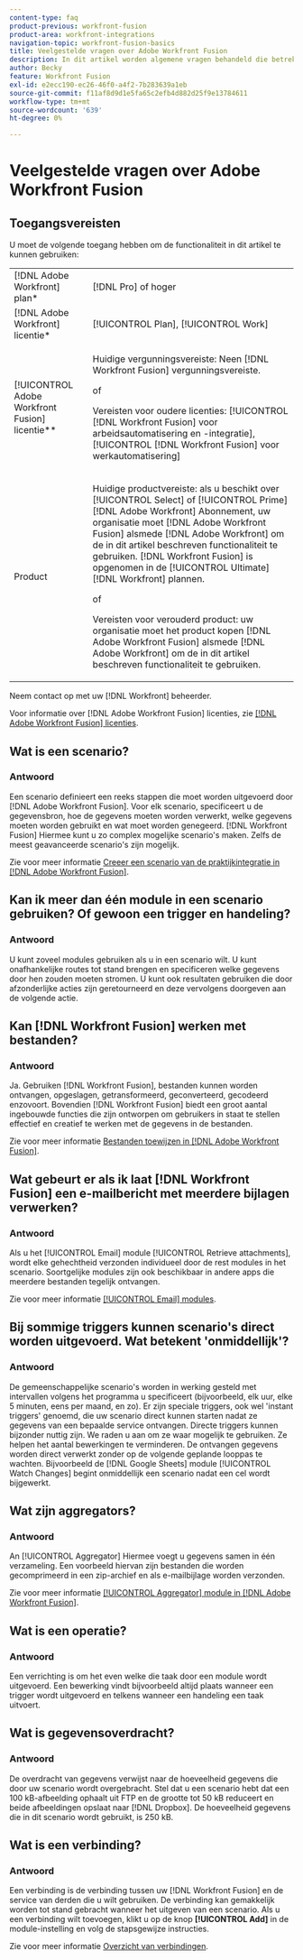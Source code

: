 ```yaml
---
content-type: faq
product-previous: workfront-fusion
product-area: workfront-integrations
navigation-topic: workfront-fusion-basics
title: Veelgestelde vragen over Adobe Workfront Fusion
description: In dit artikel worden algemene vragen behandeld die betrekking hebben op [!DNL Adobe Workfront Fusion], met inbegrip van informatie over voorwerp algemeen gebruikt in de werkschema's van de Fusie
author: Becky
feature: Workfront Fusion
exl-id: e2ecc190-ec26-46f0-a4f2-7b283639a1eb
source-git-commit: f11af8d9d1e5fa65c2efb4d882d25f9e13784611
workflow-type: tm+mt
source-wordcount: '639'
ht-degree: 0%

---
```


# Veelgestelde vragen over Adobe Workfront Fusion

## Toegangsvereisten

U moet de volgende toegang hebben om de functionaliteit in dit artikel te kunnen gebruiken:

<table style="table-layout:auto"> 
 <col> 
 <col> 
 <tbody> 
  <tr> 
    <td role="rowheader">[!DNL Adobe Workfront] plan*</td> 
   <td> <p>[!DNL Pro] of hoger</p> </td> 
  </tr> 
  <tr data-mc-conditions=""> 
   <td role="rowheader">[!DNL Adobe Workfront] licentie*</td> 
   <td> <p>[!UICONTROL Plan], [!UICONTROL Work]</p> </td> 
  </tr> 
  <tr> 
   <td role="rowheader">[!UICONTROL Adobe Workfront Fusion] licentie**</td> 
   <td>
   <p>Huidige vergunningsvereiste: Neen [!DNL Workfront Fusion] vergunningsvereiste.</p>
   <p>of</p>
   <p>Vereisten voor oudere licenties: [!UICONTROL [!DNL Workfront Fusion] voor arbeidsautomatisering en -integratie],  [!UICONTROL [!DNL Workfront Fusion] voor werkautomatisering]</p>
   </td> 
  </tr> 
  <tr> 
   <td role="rowheader">Product</td> 
   <td>
   <p>Huidige productvereiste: als u beschikt over [!UICONTROL Select] of [!UICONTROL Prime] [!DNL Adobe Workfront] Abonnement, uw organisatie moet [!DNL Adobe Workfront Fusion] alsmede [!DNL Adobe Workfront] om de in dit artikel beschreven functionaliteit te gebruiken. [!DNL Workfront Fusion] is opgenomen in de [!UICONTROL Ultimate] [!DNL Workfront] plannen.</p>
   <p>of</p>
   <p>Vereisten voor verouderd product: uw organisatie moet het product kopen [!DNL Adobe Workfront Fusion] alsmede [!DNL Adobe Workfront] om de in dit artikel beschreven functionaliteit te gebruiken.</p>
   </td> 
  </tr> 
 </tbody> 
</table>

Neem contact op met uw [!DNL Workfront] beheerder.

Voor informatie over [!DNL Adobe Workfront Fusion] licenties, zie [[!DNL Adobe Workfront Fusion] licenties](../../workfront-fusion/get-started/license-automation-vs-integration.md).

## Wat is een scenario?

### Antwoord

Een scenario definieert een reeks stappen die moet worden uitgevoerd door [!DNL Adobe Workfront Fusion]. Voor elk scenario, specificeert u de gegevensbron, hoe de gegevens moeten worden verwerkt, welke gegevens moeten worden gebruikt en wat moet worden genegeerd. [!DNL Workfront Fusion] Hiermee kunt u zo complex mogelijke scenario&#39;s maken. Zelfs de meest geavanceerde scenario&#39;s zijn mogelijk.

Zie voor meer informatie [Creeer een scenario van de praktijkintegratie in [!DNL Adobe Workfront Fusion]](../../workfront-fusion/get-started/create-a-practice-scenario.md).

## Kan ik meer dan één module in een scenario gebruiken? Of gewoon een trigger en handeling?

### Antwoord

U kunt zoveel modules gebruiken als u in een scenario wilt. U kunt onafhankelijke routes tot stand brengen en specificeren welke gegevens door hen zouden moeten stromen. U kunt ook resultaten gebruiken die door afzonderlijke acties zijn geretourneerd en deze vervolgens doorgeven aan de volgende actie.

## Kan [!DNL Workfront Fusion] werken met bestanden?

### Antwoord

Ja. Gebruiken [!DNL Workfront Fusion], bestanden kunnen worden ontvangen, opgeslagen, getransformeerd, geconverteerd, gecodeerd enzovoort. Bovendien [!DNL Workfront Fusion] biedt een groot aantal ingebouwde functies die zijn ontworpen om gebruikers in staat te stellen effectief en creatief te werken met de gegevens in de bestanden.

Zie voor meer informatie [Bestanden toewijzen in [!DNL Adobe Workfront Fusion]](../../workfront-fusion/mapping/about-mapping-files.md).

## Wat gebeurt er als ik laat [!DNL Workfront Fusion] een e-mailbericht met meerdere bijlagen verwerken?

### Antwoord

Als u het [!UICONTROL Email] module [!UICONTROL Retrieve attachments], wordt elke gehechtheid verzonden individueel door de rest modules in het scenario. Soortgelijke modules zijn ook beschikbaar in andere apps die meerdere bestanden tegelijk ontvangen.

Zie voor meer informatie [[!UICONTROL Email] modules](../../workfront-fusion/apps-and-their-modules/email-modules.md).

## Bij sommige triggers kunnen scenario&#39;s direct worden uitgevoerd. Wat betekent &#39;onmiddellijk&#39;?

### Antwoord

De gemeenschappelijke scenario&#39;s worden in werking gesteld met intervallen volgens het programma u specificeert (bijvoorbeeld, elk uur, elke 5 minuten, eens per maand, en zo). Er zijn speciale triggers, ook wel &#39;instant triggers&#39; genoemd, die uw scenario direct kunnen starten nadat ze gegevens van een bepaalde service ontvangen. Directe triggers kunnen bijzonder nuttig zijn. We raden u aan om ze waar mogelijk te gebruiken. Ze helpen het aantal bewerkingen te verminderen. De ontvangen gegevens worden direct verwerkt zonder op de volgende geplande looppas te wachten. Bijvoorbeeld de [!DNL Google Sheets] module [!UICONTROL Watch Changes] begint onmiddellijk een scenario nadat een cel wordt bijgewerkt.

## Wat zijn aggregators?

### Antwoord

An [!UICONTROL Aggregator] Hiermee voegt u gegevens samen in één verzameling. Een voorbeeld hiervan zijn bestanden die worden gecomprimeerd in een zip-archief en als e-mailbijlage worden verzonden.

Zie voor meer informatie [[!UICONTROL Aggregator] module in [!DNL Adobe Workfront Fusion]](../../workfront-fusion/modules/aggregator-module.md).

## Wat is een operatie?

### Antwoord

Een verrichting is om het even welke die taak door een module wordt uitgevoerd. Een bewerking vindt bijvoorbeeld altijd plaats wanneer een trigger wordt uitgevoerd en telkens wanneer een handeling een taak uitvoert.

## Wat is gegevensoverdracht?

### Antwoord

De overdracht van gegevens verwijst naar de hoeveelheid gegevens die door uw scenario wordt overgebracht. Stel dat u een scenario hebt dat een 100 kB-afbeelding ophaalt uit FTP en de grootte tot 50 kB reduceert en beide afbeeldingen opslaat naar [!DNL Dropbox]. De hoeveelheid gegevens die in dit scenario wordt gebruikt, is 250 kB.

## Wat is een verbinding?

### Antwoord

Een verbinding is de verbinding tussen uw [!DNL Workfront Fusion] en de service van derden die u wilt gebruiken. De verbinding kan gemakkelijk worden tot stand gebracht wanneer het uitgeven van een scenario. Als u een verbinding wilt toevoegen, klikt u op de knop **[!UICONTROL Add]** in de module-instelling en volg de stapsgewijze instructies.

Zie voor meer informatie [Overzicht van verbindingen](../../workfront-fusion/connections/about-connecting-wf-fusion-to-app-or-service.md).
